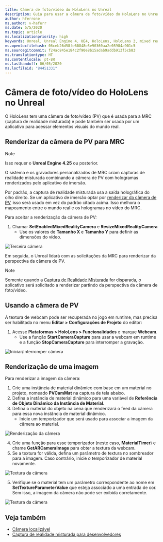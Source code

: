 ```yaml
---
title: Câmera de foto/vídeo do HoloLens no Unreal
description: Guia para usar a câmera de foto/vídeo do HoloLens no Unreal
author: hferrone
ms.author: v-haferr
ms.date: 5/5/2020
ms.topic: article
ms.localizationpriority: high
keywords: Unreal, Unreal Engine 4, UE4, HoloLens, HoloLens 2, mixed reality, development, features, documentation, guides, holograms, camera, PV camera, MRC
ms.openlocfilehash: 06ceb26d58fe60848e5e90360aa2e05984a901c5
ms.sourcegitcommit: f24ac845e184c2f90e8b15adab9addb913f5cb83
ms.translationtype: HT
ms.contentlocale: pt-BR
ms.lasthandoff: 06/05/2020
ms.locfileid: "84451331"
---
```

# <a name="hololens-photovideo-camera-in-unreal"></a>Câmera de foto/vídeo do HoloLens no Unreal

O HoloLens tem uma câmera de foto/vídeo (PV) que é usada para a MRC (captura de realidade misturada) e pode também ser usada por um aplicativo para acessar elementos visuais do mundo real.

## <a name="render-from-the-pv-camera-for-mrc"></a>Renderizar da câmera de PV para MRC

> [!NOTE]
> Isso requer o **Unreal Engine 4.25** ou posterior.

O sistema e os gravadores personalizados de MRC criam capturas de realidade misturada combinando a câmera de PV com hologramas renderizados pelo aplicativo de imersão.

Por padrão, a captura de realidade misturada usa a saída holográfica do olho direito. Se um aplicativo de imersão optar por [renderizar da câmera de PV](mixed-reality-capture-for-developers.md#render-from-the-pv-camera-opt-in), isso será usado em vez do padrão citado acima. Isso melhora o mapeamento entre o mundo real e os hologramas no vídeo do MRC.

Para aceitar a renderização da câmera de PV:

1. Chamar **SetEnabledMixedRealityCamera** e **ResizeMixedRealityCamera**
    * Use os valores de **Tamanho X** e **Tamanho Y** para definir as dimensões do vídeo.

![Terceira câmera](images/unreal-camera-3rd.PNG)

Em seguida, o Unreal lidará com as solicitações da MRC para renderizar da perspectiva da câmera de PV.

> [!NOTE]
> Somente quando a [Captura de Realidade Misturada](mixed-reality-capture.md) for disparada, o aplicativo será solicitado a renderizar partindo da perspectiva da câmera de foto/vídeo.

## <a name="using-the-pv-camera"></a>Usando a câmera de PV

A textura de webcam pode ser recuperada no jogo em runtime, mas precisa ser habilitada no menu **Editar > Configurações de Projeto** do editor:
1. Acesse **Plataformas > HoloLens > Funcionalidades** e marque **Webcam**.
    * Use a função **StartCameraCapture** para usar a webcam em runtime e a função **StopCameraCapture** para interromper a gravação.

![Iniciar/interromper câmera](images/unreal-camera-startstop.PNG)

## <a name="rendering-an-image"></a>Renderização de uma imagem
Para renderizar a imagem da câmera:
1. Crie uma instância de material dinâmico com base em um material no projeto, nomeado **PVCamMat** na captura de tela abaixo.  
2. Defina a instância de material dinâmico para uma variável de **Referência de Objeto Dinâmico da Instância de Material**.  
3. Defina o material do objeto na cena que renderizará o feed da câmera para essa nova instância de material dinâmico.
    * Inicie um temporizador que será usado para associar a imagem da câmera ao material. 

![Renderização da câmera](images/unreal-camera-render.PNG)

4. Crie uma função para esse temporizador (neste caso, **MaterialTimer**) e chame **GetARCameraImage** para obter a textura da webcam.  
5. Se a textura for válida, defina um parâmetro de textura no sombreador para a imagem.  Caso contrário, inicie o temporizador de material novamente. 

![Textura da câmera](images/unreal-camera-texture.PNG)

5. Verifique se o material tem um parâmetro correspondente ao nome em **SetTextureParameterValue** que esteja associado a uma entrada de cor. Sem isso, a imagem da câmera não pode ser exibida corretamente.

![Textura da câmera](images/unreal-camera-material.PNG)

## <a name="see-also"></a>Veja também
* [Câmera localizável](locatable-camera.md)
* [Captura de realidade misturada para desenvolvedores](mixed-reality-capture-for-developers.md)
